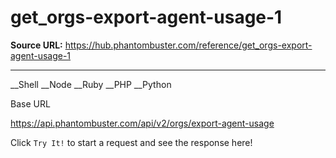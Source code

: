 # get_orgs-export-agent-usage-1

**Source URL:** https://hub.phantombuster.com/reference/get_orgs-export-agent-usage-1

---

__Shell __Node __Ruby __PHP __Python

Base URL

https://api.phantombuster.com/api/v2/orgs/export-agent-usage

Click `Try It!` to start a request and see the response here!